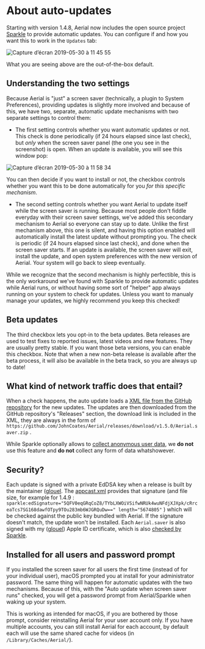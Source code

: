 #  About auto-updates

Starting with version 1.4.8, Aerial now includes the open source project [Sparkle](https://sparkle-project.org) to provide automatic updates. You can configure if and how you want this to work in the `Updates` tab:

![Capture d’écran 2019-05-30 à 11 45 55](https://user-images.githubusercontent.com/37544189/58624482-a5eb9900-82d0-11e9-8a93-0aeb71988802.jpg)

What you are seeing above are the out-of-the-box default. 

## Understanding the two settings

Because Aerial is "just" a screen saver (technically, a plugin to System Preferences), providing updates is slightly more involved and because of this, we have two, separate, automatic update mechanisms with two separate settings to control them:

- The first setting controls whether you want automatic updates or not. This check is done periodically (if 24 hours elapsed since last check), but *only* when the screen saver panel (the one you see in the screenshot) is open. When an update is available, you will see this window pop:

![Capture d’écran 2019-05-30 à 11 58 34](https://user-images.githubusercontent.com/37544189/58625280-6a51ce80-82d2-11e9-8dd0-a5ed92fa74f4.jpg)

You can then decide if you want to install or not, the checkbox controls whether you want this to be done automatically for you *for this specific mechanism*. 

- The second setting controls whether you want Aerial to update itself while the screen saver is running. Because most people don't fiddle everyday with their screen saver settings, we've added this secondary mechanism to Aerial so everyone can stay up to date. Unlike the first mechanism above, this one is silent, and having this option enabled will automatically install the latest update without prompting you. The check is periodic (if 24 hours elapsed since last check), and done when the screen saver starts. If an update is available, the screen saver will exit, install the update, and open system preferences with the new version of Aerial. Your system will go back to sleep eventually.  

While we recognize that the second mechanism is highly perfectible, this is the only workaround we've found with Sparkle to provide automatic updates while Aerial runs, or without having some sort of "helper" app always running on your system to check for updates. Unless you want to manualy manage your updates, we highly recommend you keep this checked!

## Beta updates

The third checkbox lets you opt-in to the beta updates. Beta releases are used to test fixes to reported issues, latest videos and new features. They are usually pretty stable. If you want those beta versions, you can enable this checkbox. Note that when a new non-beta release is available after the beta process, it will also be available in the beta track, so you are always up to date!

## What kind of network traffic does that entail? 

When a check happens, the auto update loads a [XML file from the GitHub repository](https://github.com/JohnCoates/Aerial/blob/master/appcast.xml) for the new updates. The updates are then downloaded from the GitHub repository's "Releases" section, the download link is included in the XML, they are always in the form of `https://github.com/JohnCoates/Aerial/releases/download/v1.5.0/Aerial.saver.zip` . 

While Sparkle optionally allows to [collect anonymous user data](https://sparkle-project.org/documentation/system-profiling/), we **do not** use this feature and **do not** collect any form of data whatshowever.

## Security?

Each update is signed with a private EdDSA key when a release is built by the maintainer ([glouel](https://github.com/glouel). The [appcast.xml](https://github.com/JohnCoates/Aerial/blob/master/appcast.xml) provides that signature (and file size, for example for 1.4.9 :  `sparkle:edSignature="5QFV0eqGRqCoZ8/TYbLXWOiVSifwNRUk4wuNFdjXJXpk/cRrceaTcs7SG168dawfOTpy9TOu283mb6WJGRQuDw==" length="5674805"` ) which will be checked against the public key bundled with Aerial. If the signature doesn't match, the update won't be installed. Each `Aerial.saver` is also signed with my ([glouel](https://github.com/glouel)) Apple ID certificate, which is also [checked by Sparkle](https://github.com/sparkle-project/Sparkle/issues/1283). 

## Installed for all users and password prompt

If you installed the screen saver for all users the first time (instead of for your individual user), macOS prompted you at install for your administrator password. The same thing will happen for automatic updates with the two mechanisms. Because of this, with the "Auto update when screen saver runs" checked, you will get a password prompt from Aerial/Sparkle when waking up your system.

This is working as intended for macOS, if you are bothered by those prompt, consider reinstalling Aerial for your user account only. If you have multiple accounts, you can still install Aerial for each account, by default each will use the same shared cache for videos (in `/Library/Caches/Aerial/`).
